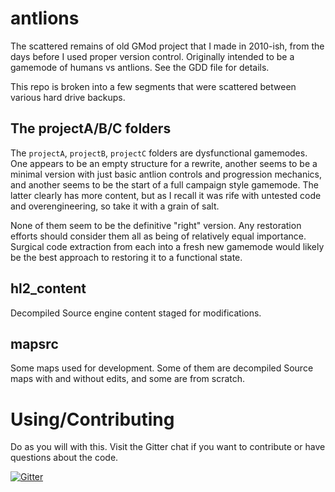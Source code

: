 # antlions

The scattered remains of old GMod project that I made in 2010-ish, from the days before I used proper version control. Originally intended to be a gamemode of humans vs antlions. See the GDD file for details.

This repo is broken into a few segments that were scattered between various hard drive backups.

## The projectA/B/C folders
The `projectA`, `projectB`, `projectC` folders are dysfunctional gamemodes. One appears to be an empty structure for a rewrite, another seems to be a minimal version with just basic antlion controls and progression mechanics, and another seems to be the start of a full campaign style gamemode. The latter clearly has more content, but as I recall it was rife with untested code and overengineering, so take it with a grain of salt.

None of them seem to be the definitive "right" version. Any restoration efforts should consider them all as being of relatively equal importance. Surgical code extraction from each into a fresh new gamemode would likely be the best approach to restoring it to a functional state.

## hl2_content
Decompiled Source engine content staged for modifications.

## mapsrc
Some maps used for development. Some of them are decompiled Source maps with and without edits, and some are from scratch.

# Using/Contributing

Do as you will with this. Visit the Gitter chat if you want to contribute or have questions about the code.

[![Gitter](https://badges.gitter.im/seltzy/antlions.svg)](https://gitter.im/seltzy/antlions?utm_source=badge&utm_medium=badge&utm_campaign=pr-badge&utm_content=badge)
